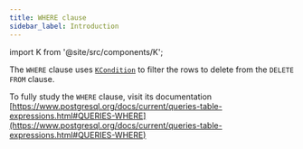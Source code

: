 ```yaml
---
title: WHERE clause
sidebar_label: Introduction
---
```


import K from '@site/src/components/K';

The `WHERE` clause uses [`KCondition`](/docs/kcondition/introduction) to filter the rows to delete from the `DELETE FROM` clause.

To fully study the `WHERE` clause, visit its documentation [https://www.postgresql.org/docs/current/queries-table-expressions.html#QUERIES-WHERE](https://www.postgresql.org/docs/current/queries-table-expressions.html#QUERIES-WHERE)
